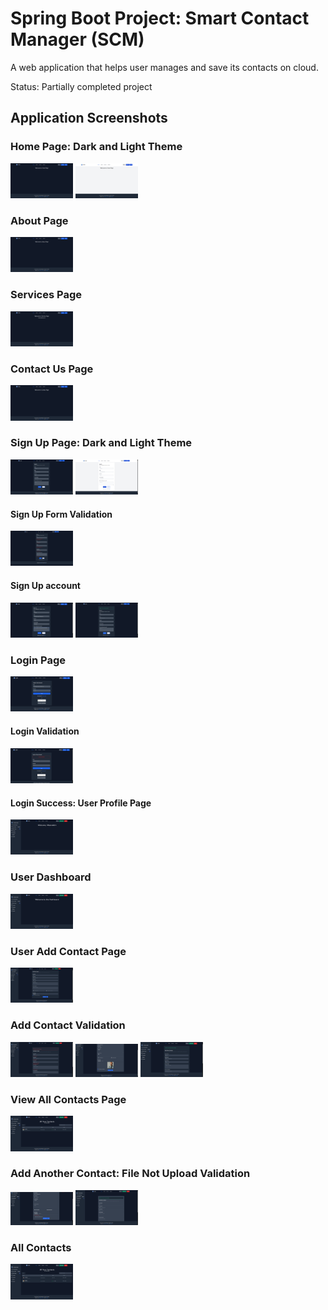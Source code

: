 # Spring Boot Project: Smart Contact Manager (SCM)

A web application that helps user manages and save its contacts on cloud.

Status: Partially completed project

## Application Screenshots

### Home Page: Dark and Light Theme

<img src="./app_screenshots/home_page.png" width="100">

<img src="./app_screenshots/light_home_page.png" width="100">

### About Page

<img src="./app_screenshots/about_page.png" width="100">

### Services Page

<img src="./app_screenshots/services_page.png" width="100">

### Contact Us Page

<img src="./app_screenshots/contact_page.png" width="100">

### Sign Up Page: Dark and Light Theme

<img src="./app_screenshots/dark_signup_page.png" width="100">

<img src="./app_screenshots/light_signup_page.png" width="100">

#### Sign Up Form Validation

<img src="./app_screenshots/signup_validation.png" width="100">

#### Sign Up account

<img src="./app_screenshots/signup_page.png" width="100">

<img src="./app_screenshots/user_account_signup_success.png" width="100">

### Login Page

<img src="./app_screenshots/login_page.png" width="100">

#### Login Validation

<img src="./app_screenshots/invalid_login.png" width="100">

#### Login Success: User Profile Page

<img src="./app_screenshots/user_profile.png" width="100">

### User Dashboard

<img src="./app_screenshots/user_dashboard.png" width="100">

### User Add Contact Page

<img src="./app_screenshots/ui_add_contact_page.png" width="100">

### Add Contact Validation

<img src="./app_screenshots/contact_form_validation.png" width="100">

<img src="./app_screenshots/add_contact_1.png" width="100">

<img src="./app_screenshots/contact_1_saved.png" width="100">

### View All Contacts Page

<img src="./app_screenshots/all_contact_1.png" width="100">

### Add Another Contact: File Not Upload Validation

<img src="./app_screenshots/file_upload_validation.png" width="100">

<img src="./app_screenshots/contact_2_saved.png" width="100">

### All Contacts

<img src="./app_screenshots/all_contacts.png" width="100">
